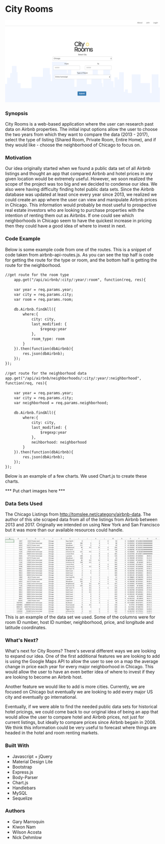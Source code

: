 # City Rooms


![Alt Text](public/assets/images/readme-main.png)


### Synopsis

City Rooms is a web-based application where the user can research past data on Airbnb properties.  The initial input options allow the user to choose the two years from which they want to compare the data (2013 - 2017), select the type of listing (Shared Room, Private Room, Entire Home), and if they would like - choose the neighborhood of Chicago to focus on.  

### Motivation

Our idea originally started when we found a public data set of all Airbnb listings and thought an app that compared Airbnb and hotel prices in any given location would be extremely useful. However, we soon realized the scope of the project was too big and we decided to condense our idea.  We also were having difficulty finding hotel public data sets.  Since the Airbnb database was updated at least once every year since 2013, we realized we could create an app where the user can view and manipulate Airbnb prices in Chicago.  This information would probably be most useful to prospective real estate investors who are looking to purchase properties with the intention of renting them out as Airbnbs.  If one could see which neighborhoods in Chicago seem to have the quickest increase in pricing then they could have a good idea of where to invest in next.

### Code Example

Below is some example code from one of the routes.  This is a snippet of code taken from airbnb-api-routes.js.  As you can see the top half is code for getting the route for the type or room, and the bottom half is getting the route for the neighborhood.

    //get route for the room type
        app.get("/api/airbnb/:city/:year/:room", function(req, res){
        
        var year = req.params.year;
        var city = req.params.city;
        var room = req.params.room;
    
        db.Airbnb.findAll({
            where:{
                city: city,
                last_modified: {
                    $regexp:year
                },
                room_type: room
            }
        }).then(function(dbAirbnb){
            res.json(dbAirbnb);
        });
    });

    //get route for the neighborhood data
    app.get("/api/airbnb/neighborhoods/:city/:year/:neighborhood", function(req, res){
        
        var year = req.params.year;
        var city = req.params.city;
        var neighborhood = req.params.neighborhood;

        db.Airbnb.findAll({
            where:{
                city: city,
                last_modified: {
                    $regexp:year
                },
                neihborhood: neighborhood
            }
        }).then(function(dbAirbnb){
            res.json(dbAirbnb);
        });
    });

Below is an example of a few charts.  We used Chart.js to create these charts.  


*** Put chart images here ***


### Data Sets Used

The Chicago Listings from http://tomslee.net/category/airbnb-data.  The author of this site scraped data from all of the listings from Airbnb between 2013 and 2017.  Originally we intended on using New York and San Francisco but it was more than our available resources could handle.


![Alt Text](public/assets/images/table.png)
This is an example of the data set we used.  Some of the columns were for room ID number, host ID number, neighborhood, price, and longitude and latitude coordinates.

### What's Next?

What's next for City Rooms?  There's several different ways we are looking to expand our idea.  One of the first additional features we are looking to add is using the Google Maps API to allow the user to see on a map the average change in price each year for every major neighborhood in Chicago.  This would allow the user to have an even better idea of where to invest if they are looking to become an Airbnb host.  

Another feature we would like to add is more cities.  Currently, we are focused on Chicago but eventually we are looking to add every major US city and eventually go international.  

Eventually, if we were able to find the needed public data sets for historical hotel pricings, we could come back to our original idea of being an app that would allow the user to compare hotel and Airbnb prices, not just for current listings, but ideally to compare prices since Airbnb begain in 2008.  We think this information could be very useful to forecast where things are headed in the hotel and room renting markets. 

### Built With

* Javascript + jQuery
* Material Design Lite
* Bootstrap
* Express.js
* Body-Parser
* Chart.js
* Handlebars
* MySQL
* Sequelize


### Authors

* Gary Marroquin
* Kiwon Nam
* Wilson Acosta
* Nick Dehmlow 



